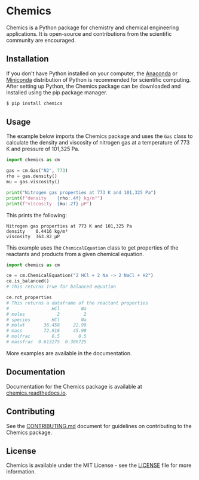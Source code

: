 # Chemics

Chemics is a Python package for chemistry and chemical engineering applications. It is open-source and contributions from the scientific community are encouraged.

## Installation

If you don't have Python installed on your computer, the [Anaconda](https://www.anaconda.com) or [Miniconda](https://conda.io/miniconda.html) distribution of Python is recommended for scientific computing. After setting up Python, the Chemics package can be downloaded and installed using the pip package manager.

```bash
$ pip install chemics
```

## Usage

The example below imports the Chemics package and uses the `Gas` class to calculate the density and viscosity of nitrogen gas at a temperature of 773 K and pressure of 101,325 Pa.

```python
import chemics as cm

gas = cm.Gas("N2", 773)
rho = gas.density()
mu = gas.viscosity()

print("Nitrogen gas properties at 773 K and 101,325 Pa")
print(f"density    {rho:.4f} kg/m³")
print(f"viscosity  {mu:.2f} μP")
```

This prints the following:

```
Nitrogen gas properties at 773 K and 101,325 Pa
density    0.4416 kg/m³
viscosity  363.82 μP
```

This example uses the `ChemicalEquation` class to get properties of the reactants and products from a given chemical equation.

```python
import chemics as cm

ce = cm.ChemicalEquation("2 HCl + 2 Na -> 2 NaCl + H2")
ce.is_balanced()
# This returns True for balanced equation

ce.rct_properties
# This returns a dataframe of the reactant properties
#                HCl        Na
# moles            2         2
# species        HCl        Na
# molwt       36.458     22.99
# mass        72.916     45.98
# molfrac        0.5       0.5
# massfrac  0.613275  0.386725
```

More examples are available in the documentation.

## Documentation

Documentation for the Chemics package is available at [chemics.readthedocs.io](https://chemics.readthedocs.io).

## Contributing

See the [CONTRIBUTING.md](CONTRIBUTING.md) document for guidelines on contributing to the Chemics package.

## License

Chemics is available under the MIT License - see the [LICENSE](LICENSE) file for more information.
